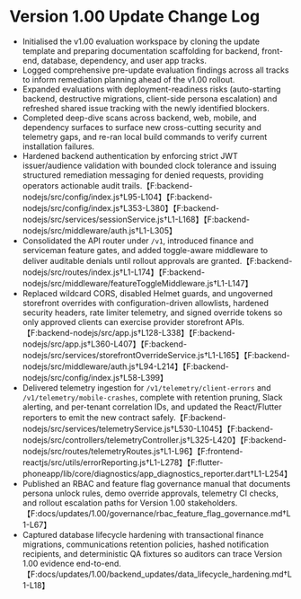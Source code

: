 # Version 1.00 Update Change Log

- Initialised the v1.00 evaluation workspace by cloning the update template and preparing documentation scaffolding for backend, front-end, database, dependency, and user app tracks.
- Logged comprehensive pre-update evaluation findings across all tracks to inform remediation planning ahead of the v1.00 rollout.
- Expanded evaluations with deployment-readiness risks (auto-starting backend, destructive migrations, client-side persona escalation) and refreshed shared issue tracking with the newly identified blockers.
- Completed deep-dive scans across backend, web, mobile, and dependency surfaces to surface new cross-cutting security and telemetry gaps, and re-ran local build commands to verify current installation failures.
- Hardened backend authentication by enforcing strict JWT issuer/audience validation with bounded clock tolerance and issuing structured remediation messaging for denied requests, providing operators actionable audit trails.【F:backend-nodejs/src/config/index.js†L95-L104】【F:backend-nodejs/src/config/index.js†L353-L380】【F:backend-nodejs/src/services/sessionService.js†L1-L168】【F:backend-nodejs/src/middleware/auth.js†L1-L305】
- Consolidated the API router under `/v1`, introduced finance and serviceman feature gates, and added toggle-aware middleware to deliver auditable denials until rollout approvals are granted.【F:backend-nodejs/src/routes/index.js†L1-L174】【F:backend-nodejs/src/middleware/featureToggleMiddleware.js†L1-L147】
- Replaced wildcard CORS, disabled Helmet guards, and ungoverned storefront overrides with configuration-driven allowlists, hardened security headers, rate limiter telemetry, and signed override tokens so only approved clients can exercise provider storefront APIs.【F:backend-nodejs/src/app.js†L128-L338】【F:backend-nodejs/src/app.js†L360-L407】【F:backend-nodejs/src/services/storefrontOverrideService.js†L1-L165】【F:backend-nodejs/src/middleware/auth.js†L94-L214】【F:backend-nodejs/src/config/index.js†L58-L399】
- Delivered telemetry ingestion for `/v1/telemetry/client-errors` and `/v1/telemetry/mobile-crashes`, complete with retention pruning, Slack alerting, and per-tenant correlation IDs, and updated the React/Flutter reporters to emit the new contract safely.【F:backend-nodejs/src/services/telemetryService.js†L530-L1045】【F:backend-nodejs/src/controllers/telemetryController.js†L325-L420】【F:backend-nodejs/src/routes/telemetryRoutes.js†L1-L96】【F:frontend-reactjs/src/utils/errorReporting.js†L1-L278】【F:flutter-phoneapp/lib/core/diagnostics/app_diagnostics_reporter.dart†L1-L254】
- Published an RBAC and feature flag governance manual that documents persona unlock rules, demo override approvals, telemetry CI checks, and rollout escalation paths for Version 1.00 stakeholders.【F:docs/updates/1.00/governance/rbac_feature_flag_governance.md†L1-L67】
- Captured database lifecycle hardening with transactional finance migrations, communications retention policies, hashed notification recipients, and deterministic QA fixtures so auditors can trace Version 1.00 evidence end-to-end.【F:docs/updates/1.00/backend_updates/data_lifecycle_hardening.md†L1-L18】
